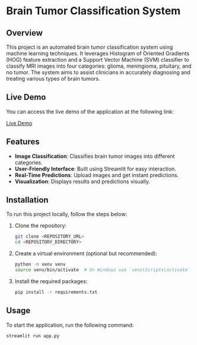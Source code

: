# Brain Tumor Classification System

## Overview

This project is an automated brain tumor classification system using machine learning techniques. It leverages Histogram of Oriented Gradients (HOG) feature extraction and a Support Vector Machine (SVM) classifier to classify MRI images into four categories: glioma, meningioma, pituitary, and no tumor. The system aims to assist clinicians in accurately diagnosing and treating various types of brain tumors.

## Live Demo

You can access the live demo of the application at the following link:

[Live Demo](https://braintumorclassification-wogrbfcfmb3ucqmcyxwqsl.streamlit.app/)

## Features

- **Image Classification**: Classifies brain tumor images into different categories.
- **User-Friendly Interface**: Built using Streamlit for easy interaction.
- **Real-Time Predictions**: Upload images and get instant predictions.
- **Visualization**: Displays results and predictions visually.

## Installation

To run this project locally, follow the steps below:

1. Clone the repository:
    ```bash
    git clone <REPOSITORY_URL>
    cd <REPOSITORY_DIRECTORY>
    ```

2. Create a virtual environment (optional but recommended):
    ```bash
    python -m venv venv
    source venv/bin/activate  # On Windows use `venv\Scripts\activate`
    ```

3. Install the required packages:
    ```bash
    pip install -r requirements.txt
    ```

## Usage

To start the application, run the following command:

```bash
streamlit run app.py
